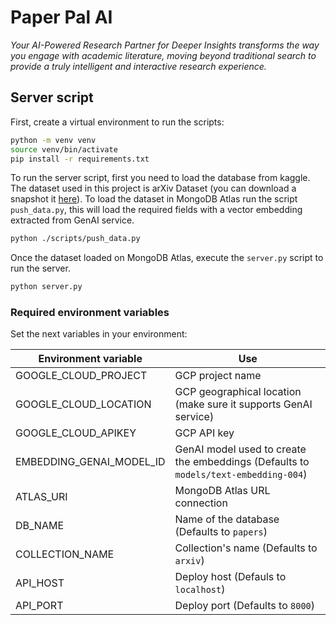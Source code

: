 # Paper Pal AI
_Your AI-Powered Research Partner for Deeper Insights transforms the way you engage with academic literature, moving 
beyond traditional search to provide a truly intelligent and interactive research experience._

## Server script
First, create a virtual environment to run the scripts:
```bash
python -m venv venv
source venv/bin/activate
pip install -r requirements.txt
```

To run the server script, first you need to load the database from kaggle. The dataset used in this project is arXiv 
Dataset (you can download a snapshot it [here](https://www.kaggle.com/datasets/Cornell-University/arxiv)). To load the 
dataset in MongoDB Atlas run the script `push_data.py`, this will load the required fields with a vector embedding 
extracted from GenAI service.
```bash
python ./scripts/push_data.py
```

Once the dataset loaded on MongoDB Atlas, execute the `server.py` script to run the server.
```bash
python server.py
```

### Required environment variables
Set the next variables in your environment:

| Environment variable     | Use                                                                                 |
|--------------------------|-------------------------------------------------------------------------------------|
| GOOGLE_CLOUD_PROJECT     | GCP project name                                                                    |
| GOOGLE_CLOUD_LOCATION    | GCP geographical location (make sure it supports GenAI service)                     |
| GOOGLE_CLOUD_APIKEY      | GCP API key                                                                         |
| EMBEDDING_GENAI_MODEL_ID | GenAI model used to create the embeddings (Defaults to `models/text-embedding-004`) |
| ATLAS_URI                | MongoDB Atlas URL connection                                                        |
| DB_NAME                  | Name of the database (Defaults to `papers`)                                         |
| COLLECTION_NAME          | Collection's name (Defaults to `arxiv`)                                             |
| API_HOST                 | Deploy host (Defauls to `localhost`)                                                |
| API_PORT                 | Deploy port (Defaults to `8000`)                                                    |